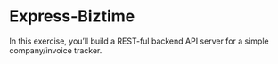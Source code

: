 # Express-Biztime
In this exercise, you’ll build a REST-ful backend API server for a simple company/invoice tracker.
